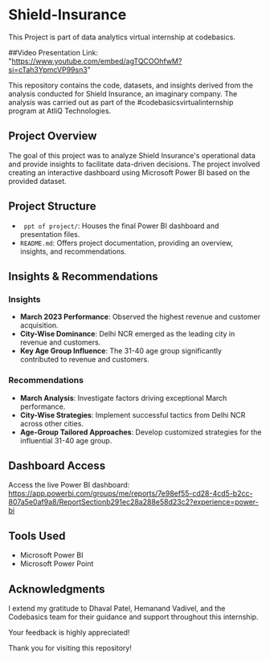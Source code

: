 # Shield-Insurance
This Project is part of data analytics virtual internship at codebasics.

##Video Presentation Link:  "https://www.youtube.com/embed/agTQCOOhfwM?si=cTah3YpmcVP99sn3"

This repository contains the code, datasets, and insights derived from the analysis conducted for Shield Insurance, an imaginary company. The analysis was carried out as part of the #codebasicsvirtualinternship program at AtliQ Technologies.

## Project Overview

The goal of this project was to analyze Shield Insurance's operational data and provide insights to facilitate data-driven decisions. The project involved creating an interactive dashboard using Microsoft Power BI based on the provided dataset.

## Project Structure
- ` ppt of project/`: Houses the final Power BI dashboard and presentation files.
- `README.md`: Offers project documentation, providing an overview, insights, and recommendations.

## Insights & Recommendations

### Insights
- **March 2023 Performance**: Observed the highest revenue and customer acquisition.
- **City-Wise Dominance**: Delhi NCR emerged as the leading city in revenue and customers.
- **Key Age Group Influence**: The 31-40 age group significantly contributed to revenue and customers.

### Recommendations
- **March Analysis**: Investigate factors driving exceptional March performance.
- **City-Wise Strategies**: Implement successful tactics from Delhi NCR across other cities.
- **Age-Group Tailored Approaches**: Develop customized strategies for the influential 31-40 age group.

## Dashboard Access

Access the live Power BI dashboard: https://app.powerbi.com/groups/me/reports/7e98ef55-cd28-4cd5-b2cc-807a5e0af9a8/ReportSectionb291ec28a288e58d23c2?experience=power-bi

## Tools Used
- Microsoft Power BI
- Microsoft Power Point

## Acknowledgments

I extend my gratitude to Dhaval Patel, Hemanand Vadivel, and the Codebasics team for their guidance and support throughout this internship.

Your feedback is highly appreciated!

Thank you for visiting this repository!
